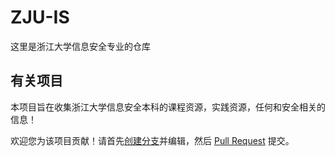 # ZJU-IS
这里是浙江大学信息安全专业的仓库

## 有关项目

本项目旨在收集浙江大学信息安全本科的课程资源，实践资源，任何和安全相关的信息！

欢迎您为该项目贡献！请首先[创建分支](https://github.com/zrrr333/ZJU-IS/edit/main/README.md)并编辑，然后 [Pull Request](https://github.com/zrrr333/ZJU-IS/pulls) 提交。

